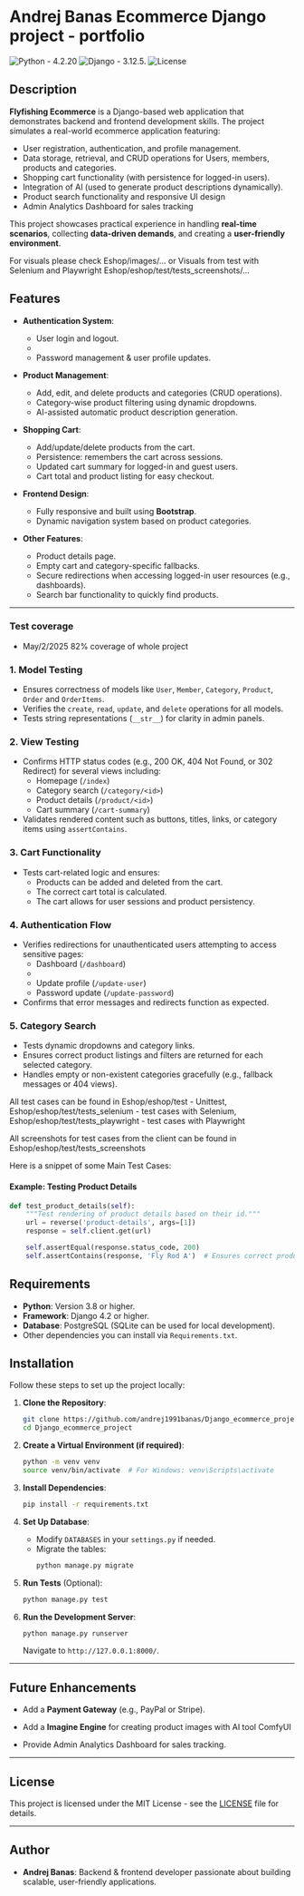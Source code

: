 # Andrej Banas Ecommerce Django project - portfolio

![Python](https://img.shields.io/badge/python-3.x-blue.svg) - 4.2.20
![Django](https://img.shields.io/badge/django-4.x-green.svg) - 3.12.5.
![License](https://img.shields.io/badge/license-MIT-yellow.svg)

## Description

**Flyfishing Ecommerce** is a Django-based web application that demonstrates backend and frontend development skills. The project simulates a real-world ecommerce application featuring:

- User registration, authentication, and profile management.
- Data storage, retrieval, and CRUD operations for Users, members, products and categories.
- Shopping cart functionality (with persistence for logged-in users).
- Integration of AI (used to generate product descriptions dynamically).
- Product search functionality and responsive UI design
- Admin Analytics Dashboard for sales tracking

This project showcases practical experience in handling **real-time scenarios**, collecting **data-driven demands**, and creating a **user-friendly environment**.

For visuals please check 
Eshop/images/...
or 
Visuals from test with Selenium and Playwright
Eshop/eshop/test/tests_screenshots/...

## Features

- **Authentication System**:
  - User login and logout.
  - 
  - Password management & user profile updates.

- **Product Management**:
  - Add, edit, and delete products and categories (CRUD operations).
  - Category-wise product filtering using dynamic dropdowns.
  - AI-assisted automatic product description generation.
    
- **Shopping Cart**:
  - Add/update/delete products from the cart.
  - Persistence: remembers the cart across sessions.
  - Updated cart summary for logged-in and guest users.
  - Cart total and product listing for easy checkout.

- **Frontend Design**:
  - Fully responsive and built using **Bootstrap**.
  - Dynamic navigation system based on product categories.
 
- **Other Features**:
  - Product details page.
  - Empty cart and category-specific fallbacks.
  - Secure redirections when accessing logged-in user resources (e.g., dashboards).
  - Search bar functionality to quickly find products.

---
###  **Test coverage**
- May/2/2025 82% coverage of whole project

### 1. **Model Testing**
- Ensures correctness of models like `User`, `Member`, `Category`, `Product`,  `Order` and `OrderItems`.
- Verifies the `create`, `read`, `update`, and `delete` operations for all models.
- Tests string representations (`__str__`) for clarity in admin panels.

### 2. **View Testing**
- Confirms HTTP status codes (e.g., 200 OK, 404 Not Found, or 302 Redirect) for several views including:
  - Homepage (`/index`)
  - Category search (`/category/<id>`)
  - Product details (`/product/<id>`)
  - Cart summary (`/cart-summary`)
- Validates rendered content such as buttons, titles, links, or category items using `assertContains`.

### 3. **Cart Functionality**
- Tests cart-related logic and ensures:
  - Products can be added and deleted from the cart.
  - The correct cart total is calculated.
  - The cart allows for user sessions and product persistency.

### 4. **Authentication Flow**
- Verifies redirections for unauthenticated users attempting to access sensitive pages:
  - Dashboard (`/dashboard`)
  - 
  - Update profile (`/update-user`)
  - Password update (`/update-password`)
- Confirms that error messages and redirects function as expected.

### 5. **Category Search**
- Tests dynamic dropdowns and category links.
- Ensures correct product listings and filters are returned for each selected category.
- Handles empty or non-existent categories gracefully (e.g., fallback messages or 404 views).

All test cases can be found in 
Eshop/eshop/test - Unittest, 
Eshop/eshop/test/tests_selenium - test cases with Selenium, 
Eshop/eshop/test/tests_playwright - test cases with Playwright

All screenshots for test cases from the client can be found in Eshop/eshop/test/tests_screenshots

Here is a snippet of some Main Test Cases:

#### Example: Testing Product Details
```python
def test_product_details(self):
    """Test rendering of product details based on their id."""
    url = reverse('product-details', args=[1])
    response = self.client.get(url)

    self.assertEqual(response.status_code, 200)
    self.assertContains(response, 'Fly Rod A')  # Ensures correct product renders
```

## Requirements

- **Python**: Version 3.8 or higher.
- **Framework**: Django 4.2 or higher.
- **Database**: PostgreSQL (SQLite can be used for local development).
- Other dependencies you can install via `Requirements.txt`.



## Installation

Follow these steps to set up the project locally:

1. **Clone the Repository**:
   ```bash
   git clone https://github.com/andrej1991banas/Django_ecommerce_project.git
   cd Django_ecommerce_project
   ```

2. **Create a Virtual Environment (if required)**:
   ```bash
   python -m venv venv
   source venv/bin/activate  # For Windows: venv\Scripts\activate
   ```

3. **Install Dependencies**:
   ```bash
   pip install -r requirements.txt
   ```

4. **Set Up Database**:
   - Modify `DATABASES` in your `settings.py` if needed.
   - Migrate the tables:
     ```bash
     python manage.py migrate
     ```

5. **Run Tests** (Optional):
   ```bash
   python manage.py test
   ```

6. **Run the Development Server**:
   ```bash
   python manage.py runserver
   ```

   Navigate to `http://127.0.0.1:8000/`.

---


## Future Enhancements

- Add a **Payment Gateway** (e.g., PayPal or Stripe).
- Add a **Imagine Engine** for creating product images with AI tool ComfyUI

- Provide Admin Analytics Dashboard for sales tracking.

---

## License

This project is licensed under the MIT License - see the [LICENSE](LICENSE) file for details.

---

## Author

- **Andrej Banas**: Backend & frontend developer passionate about building scalable, user-friendly applications.
